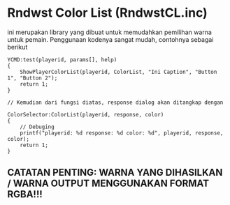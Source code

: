 # Rndwst Color List (RndwstCL.inc)
ini merupakan library yang dibuat untuk memudahkan pemilihan warna untuk pemain. Penggunaan kodenya sangat mudah, contohnya sebagai berikut

```
YCMD:test(playerid, params[], help)
{
    ShowPlayerColorList(playerid, ColorList, "Ini Caption", "Button 1", "Button 2");
    return 1;
}

// Kemudian dari fungsi diatas, response dialog akan ditangkap dengan

ColorSelector:ColorList(playerid, response, color)
{
    // Debuging
    printf("playerid: %d response: %d color: %d", playerid, response, color);
    return 1;
}
```

## CATATAN PENTING: WARNA YANG DIHASILKAN / WARNA OUTPUT MENGGUNAKAN FORMAT RGBA!!!